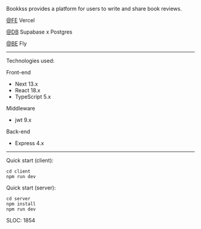 Bookkss provides a platform for users to write and share book reviews.

[@FE](https://bookkss.com) Vercel

[@DB](https://supabase.com/dashboard) Supabase x Postgres

[@BE](https://bookkss.fly.dev) Fly

---

Technologies used:

Front-end

- Next 13.x
- React 18.x
- TypeScript 5.x

Middleware

- jwt 9.x

Back-end

- Express 4.x

---

Quick start (client):

```
cd client
npm run dev
```

Quick start (server):

```
cd server
npm install
npm run dev
```

SLOC: 1854
